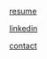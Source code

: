 [resume](./assets/pdf/resume.pdf)

[linkedin](https://www.linkedin.com/in/saragong/)

[contact](mailto:saragong@usc.edu)